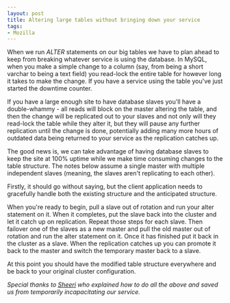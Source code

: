 ```yaml
---
layout: post
title: Altering large tables without bringing down your service
tags:
- Mozilla
---
```


When we run *ALTER* statements on our big tables we have to plan ahead to keep
from breaking whatever service is using the database.  In MySQL, when you make a
simple change to a column (say, from being a short varchar to being a text
field) you read-lock the entire table for however long it takes to make the
change.  If you have a service using the table you've just started the downtime
counter.

If you have a large enough site to have database slaves you'll have a
double-whammy - all reads will block on the master altering the table, and then
the change will be replicated out to your slaves and not only will they
read-lock the table while they alter it, but they will pause any further
replication until the change is done, potentially adding many more hours of
outdated data being returned to your service as the replication catches up.

The good news is, we can take advantage of having database slaves to keep the
site at 100% uptime while we make time consuming changes to the table structure.
The notes below assume a single master with multiple independent slaves
(meaning, the slaves aren't replicating to each other).

Firstly, it should go without saying, but the client application needs to
gracefully handle both the existing structure and the anticipated structure.

When you're ready to begin, pull a slave out of rotation and run your alter
statement on it.  When it completes, put the slave back into the cluster and let
it catch up on replication.  Repeat those steps for each slave.  Then failover
one of the slaves as a new master and pull the old master out of rotation and
run the alter statement on it.  Once it has finished put it back in the cluster
as a slave.  When the replication catches up you can promote it back to the
master and switch the temporary master back to a slave.

At this point you should have the modified table structure everywhere and be
back to your original cluster configuration.

*Special thanks to [Sheeri][1] who explained how to do all the above and saved
us from temporarily incapacitating our service.*

[1]: http://www.sheeri.com/
